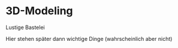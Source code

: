 3D-Modeling
===========

Lustige Bastelei

Hier stehen später dann wichtige Dinge (wahrscheinlich aber nicht)
